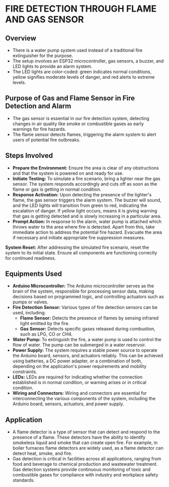 # FIRE DETECTION THROUGH FLAME AND GAS SENSOR

## Overview
- There is a water pump system used instead of a traditional fire extinguisher for the purpose.
- The setup involves an ESP32 microcontroller, gas sensors, a buzzer, and LED lights to provide an alarm system.
- The LED lights are color-coded: green indicates normal conditions, yellow signifies moderate levels of danger, and red alerts to extreme levels.

## Purpose of Gas and Flame Sensor in Fire Detection and Alarm
- The gas sensor is essential in our fire detection system, detecting changes in air quality like smoke or combustible gases as early warnings for fire hazards.
- The flame sensor detects flames, triggering the alarm system to alert users of potential fire outbreaks.

## Steps Involved
  - **Prepare the Environment:** Ensure the area is clear of any obstructions and that the system is powered on and ready for use.
  - **Initiate Testing:** To simulate a fire scenario, bring a lighter near the gas sensor. The system responds accordingly and cuts off as soon as the flame or gas is getting in normal condition.
  - **Response Activation:** Upon detecting the presence of the lighter's flame, the gas sensor triggers the alarm system. The buzzer will sound, and the LED lights will transition from green to red, indicating the escalation of danger. If yellow light occurs, means it is giving warning that gas is getting detected and is slowly increasing in a particular area.
  - **Prompt Action:** In response to the alarm, water pump is attached which throws water to the area where fire is detected. Apart from this, take immediate action to address the potential fire hazard. Evacuate the area if necessary and initiate appropriate fire suppression measures.

**System Reset:** After addressing the simulated fire scenario, reset the system to its initial state. Ensure all components are functioning correctly for continued readiness.

## Equipments Used
- **Arduino Microcontroller:** The Arduino microcontroller serves as the brain of the system, responsible for processing sensor data, making decisions based on programmed logic, and controlling actuators such as pumps or valves. 
- **Fire Detection Sensor:** Various types of fire detection sensors can be used, including:
  - **Flame Sensor:** Detects the presence of flames by sensing infrared light emitted by the fire.
  - **Gas Sensor:** Detects specific gases released during combustion, such as LPG, CO or CH4.
- **Water Pump:** To extinguish the fire, a water pump is used to control the flow of water. The pump can be submerged in a water reservoir.
- **Power Supply:** The system requires a stable power source to operate the Arduino board, sensors, and actuators reliably. This can be achieved using batteries, a DC power adapter, or a combination of both, depending on the application's power requirements and mobility constraints.
- **LEDs:** LEDs are required for indicating whether the connection established is in normal condition, or warning arises or in critical condition.
- **Wiring and Connectors:** Wiring and connectors are essential for interconnecting the various components of the system, including the Arduino board, sensors, actuators, and power supply.

## Application
- A flame detector is a type of sensor that can detect and respond to the presence of a flame. These detectors have the ability to identify smokeless liquid and smoke that can create open fire. For example, in boiler furnaces flame detectors are widely used, as a flame detector can detect heat, smoke, and fire.
- Gas detection is critical in facilities across all applications, ranging from food and beverage to chemical production and wastewater treatment. Gas detection systems provide continuous monitoring of toxic and combustible gases for compliance with industry and workplace safety standards.
